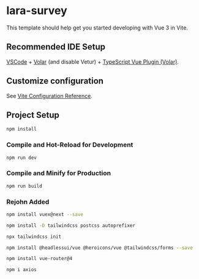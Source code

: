 # lara-survey

This template should help get you started developing with Vue 3 in Vite.

## Recommended IDE Setup

[VSCode](https://code.visualstudio.com/) + [Volar](https://marketplace.visualstudio.com/items?itemName=Vue.volar) (and disable Vetur) + [TypeScript Vue Plugin (Volar)](https://marketplace.visualstudio.com/items?itemName=Vue.vscode-typescript-vue-plugin).

## Customize configuration

See [Vite Configuration Reference](https://vitejs.dev/config/).

## Project Setup

```sh
npm install
```

### Compile and Hot-Reload for Development

```sh
npm run dev
```

### Compile and Minify for Production

```sh
npm run build
```

### Rejohn Added

```sh
npm install vuex@next --save
```

```sh
npm install -D tailwindcss postcss autoprefixer
```

```sh
npx tailwindcss init
```

```sh
npm install @headlessui/vue @heroicons/vue @tailwindcss/forms --save
```

```sh
npm install vue-router@4
```

```sh
npm i axios
```

